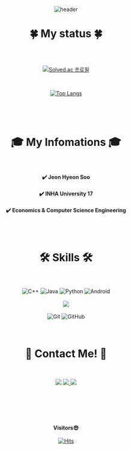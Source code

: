 <div align="center">
  
  ![header](https://capsule-render.vercel.app/api?type=waving&color=auto&height=300&section=header&text=H's%20Code&fontSize=100&animation=fadeIn&fontAlignY=30&desc=Welcome%20My%20GitHub%20Profile%20Page!&descAlignY=51&descAlign=62)
  
</div>
  
<!-- github-readme-stats.vercel.app/api/top-langs/?username=HyeonSoo-Jeon&langs_count=3 -->
# <div align="center">🍀 My status 🍀</div>
</br>
</br>  
<div align="center">
  
[![Solved.ac
프로필](http://mazassumnida.wtf/api/v2/generate_badge?boj=sop369)](https://solved.ac/sop369)

<!-- 커밋 뱃지
[![Anurag's github stats](https://github-readme-stats.vercel.app/api?username=HyeonSoo-Jeon&show_icons=true&theme=radical)](https://github.com/anuraghazra/github-readme-stats)
-->
</br>

[![Top Langs](https://github-readme-stats.vercel.app/api/top-langs/?username=HyeonSoo-Jeon&layout=compact&theme=radical)](https://github.com/anuraghazra/github-readme-stats)
</div>


&nbsp;
</br>

</br>

# <div align="center"> 🎓 My Infomations 🎓 </div>

</br>

#### <div align="center"> ✔️ Jeon Hyeon Soo </div>


#### <div align="center"> ✔️ INHA University 17 </div>


#### <div align="center"> ✔️ Economics & Computer Science Engineering </div>

</br>
</br>

# <div align="center"> 🛠️ Skills 🛠️ </div>

</br>
</br>

<div align="center">
<img alt="C++" src = "https://img.shields.io/badge/C++-00599C.svg?&style=flat&logo=c%2B%2B&logoColor=white"/> 
<img alt="Java" src = "https://img.shields.io/badge/Java-E53232.svg?&style=flat&logo=java&logoColor=white"/> 
<img alt="Python" src = "https://img.shields.io/badge/Python-3776AB.svg?&style=flat&logo=python&logoColor=white"/> 
<img alt="Android" src = "https://img.shields.io/badge/Android-3DDC84.svg?&style=flat&logo=android&logoColor=white"/>  
</div>

</br>

<div align="center">
<img src="https://img.shields.io/badge/firebase-FFCA28?style=flat&logo=firebase&logoColor=white">
</div>

</br>

<div align="center">
<img alt="Git" src = "https://img.shields.io/badge/Git-F05032.svg?&style=flat&logo=git&logoColor=white"/> 
<img alt="GitHub" src = "https://img.shields.io/badge/GitHub-181717.svg?&style=flat&logo=github&logoColor=white"/>  
</div>

</br>
</br>

# <div align="center"> 🔗 Contact Me! 🔗 </div>

</br>

<p align="center"><a href="https://wonjongah.tistory.com/"><img src="https://img.shields.io/badge/My tech blog-A9BCF5?style=flat&logo=GitHub Sponsors&logoColor=white&link=https://joinmycode.tistory.com"/></a> 
<a href="https://www.instagram.com/_hansthoo_official/"><img src= "https://img.shields.io/badge/instagram-E4405F.svg?&style=flat&logo=instagram&logoColor=white&link=https://www.instagram.com/_hansthoo_official/">
<a href="mailto:sop369@kakao.com"><img src="https://img.shields.io/badge/Email-FFFF09.svg?style=flat-&logo=Gmail&logoColor=white&link=mailto:sop369@kakao.com"/></a></p>

</br>
</br>
</br>
</br>

#### <div align="center"> Visitors😎</div>

<div align="center">
  
[![Hits](https://hits.seeyoufarm.com/api/count/incr/badge.svg?url=https%3A%2F%2Fgithub.com%2FHyeonSoo-Jeon&count_bg=%236760E2&title_bg=%23555555&icon=&icon_color=%23E7E7E7&title=hits&edge_flat=false)](https://hits.seeyoufarm.com)
  
</div>
